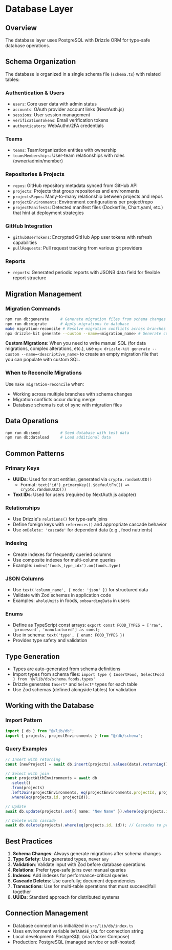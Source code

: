 # Database Layer

## Overview

The database layer uses PostgreSQL with Drizzle ORM for type-safe database operations.

## Schema Organization

The database is organized in a single schema file (`schema.ts`) with related tables:

### Authentication & Users

- `users`: Core user data with admin status
- `accounts`: OAuth provider account links (NextAuth.js)
- `sessions`: User session management
- `verificationTokens`: Email verification tokens
- `authenticators`: WebAuthn/2FA credentials

### Teams

- `teams`: Team/organization entities with ownership
- `teamsMemberships`: User-team relationships with roles (owner/admin/member)

### Repositories & Projects

- `repos`: GitHub repository metadata synced from GitHub API
- `projects`: Projects that group repositories and environments
- `projectsRepos`: Many-to-many relationship between projects and repos
- `projectEnvironments`: Environment configurations per project/repo
- `projectManifests`: Detected manifest files (Dockerfile, Chart.yaml, etc.) that hint at deployment strategies

### GitHub Integration

- `githubUserTokens`: Encrypted GitHub App user tokens with refresh capabilities
- `pullRequests`: Pull request tracking from various git providers

### Reports

- `reports`: Generated periodic reports with JSONB data field for flexible report structure

## Migration Management

### Migration Commands

```bash
npm run db:generate     # Generate migration files from schema changes
npm run db:migrate      # Apply migrations to database
make migration-reconcile # Resolve migration conflicts across branches
npx drizzle-kit generate --custom --name=<migration_name> # Generate custom migration file for manual SQL
```

**Custom Migrations**: When you need to write manual SQL (for data migrations, complex alterations, etc.), use `npx drizzle-kit generate --custom --name=<descriptive_name>` to create an empty migration file that you can populate with custom SQL.

### When to Reconcile Migrations

Use `make migration-reconcile` when:

- Working across multiple branches with schema changes
- Migration conflicts occur during merge
- Database schema is out of sync with migration files

## Data Operations

```bash
npm run db:seed         # Seed database with test data
npm run db:dataload     # Load additional data
```

## Common Patterns

### Primary Keys

- **UUIDs**: Used for most entities, generated via `crypto.randomUUID()`
  - Format: `text('id').primaryKey().$defaultFn(() => crypto.randomUUID())`
- **Text IDs**: Used for users (required by NextAuth.js adapter)

### Relationships

- Use Drizzle's `relations()` for type-safe joins
- Define foreign keys with `references()` and appropriate cascade behavior
- Use `onDelete: 'cascade'` for dependent data (e.g., food nutrients)

### Indexing

- Create indexes for frequently queried columns
- Use composite indexes for multi-column queries
- Example: `index('foods_type_idx').on(foods.type)`

### JSON Columns

- Use `text('column_name', { mode: 'json' })` for structured data
- Validate with Zod schemas in application code
- Examples: `wholeUnits` in foods, `onboardingData` in users

### Enums

- Define as TypeScript const arrays: `export const FOOD_TYPES = ['raw', 'processed', 'manufactured'] as const;`
- Use in schema: `text('type', { enum: FOOD_TYPES })`
- Provides type safety and validation

## Type Generation

- Types are auto-generated from schema definitions
- Import types from schema files: `import type { InsertFood, SelectFood } from '@/lib/db/schema.foods.types'`
- Drizzle generates `Insert*` and `Select*` types for each table
- Use Zod schemas (defined alongside tables) for validation

## Working with the Database

### Import Pattern

```typescript
import { db } from "@/lib/db";
import { projects, projectEnvironments } from "@/db/schema";
```

### Query Examples

```typescript
// Insert with returning
const [newProject] = await db.insert(projects).values(data).returning();

// Select with join
const projectWithEnvironments = await db
  .select()
  .from(projects)
  .leftJoin(projectEnvironments, eq(projectEnvironments.projectId, projects.id))
  .where(eq(projects.id, projectId));

// Update
await db.update(projects).set({ name: "New Name" }).where(eq(projects.id, id));

// Delete with cascade
await db.delete(projects).where(eq(projects.id, id)); // Cascades to projectEnvironments
```

## Best Practices

1. **Schema Changes**: Always generate migrations after schema changes
2. **Type Safety**: Use generated types, never `any`
3. **Validation**: Validate input with Zod before database operations
4. **Relations**: Prefer type-safe joins over manual queries
5. **Indexes**: Add indexes for performance-critical queries
6. **Cascade Deletes**: Use carefully; document dependencies
7. **Transactions**: Use for multi-table operations that must succeed/fail together
8. **UUIDs**: Standard approach for distributed systems

## Connection Management

- Database connection is initialized in `src/lib/db/index.ts`
- Uses environment variable `DATABASE_URL` for connection string
- Local development: PostgreSQL (via Docker Compose)
- Production: PostgreSQL (managed service or self-hosted)
